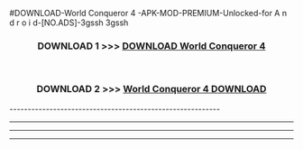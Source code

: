 #DOWNLOAD-World Conqueror 4 -APK-MOD-PREMIUM-Unlocked-for A n d r o i d-[NO.ADS]-3gssh 3gssh 



<div align="center">

<h3>DOWNLOAD 1 >>> <a href="https://getmod2.web.app/?judul=World Conqueror 4 ">DOWNLOAD World Conqueror 4 </a></h3><br>

<h3>DOWNLOAD 2 >>> <a href="https://getmod2.web.app/?judul=World Conqueror 4 ">World Conqueror 4  DOWNLOAD </a></h3>

</div>
----------------------------------------------------------

----------------------------------------------------------

----------------------------------------------------------

----------------------------------------------------------



